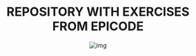 
<div align="center">
<h1 > REPOSITORY WITH EXERCISES FROM EPICODE </h1>

![img](https://github.com/Elekekic/EPICODE-REPO/assets/157897660/8f2d6602-f206-4c85-a50e-9a91eab1b2d3)


</div>



